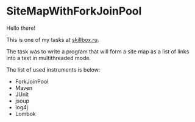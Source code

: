 # SiteMapWithForkJoinPool

Hello there!

This is one of my tasks at [skillbox.ru](http://skillbox.ru/). 

The task was to write a program that will form a site map as a list of links into a text in multithreaded mode.

The list of used instruments is below:

- ForkJoinPool
- Maven
- JUnit
- jsoup
- log4j
- Lombok
